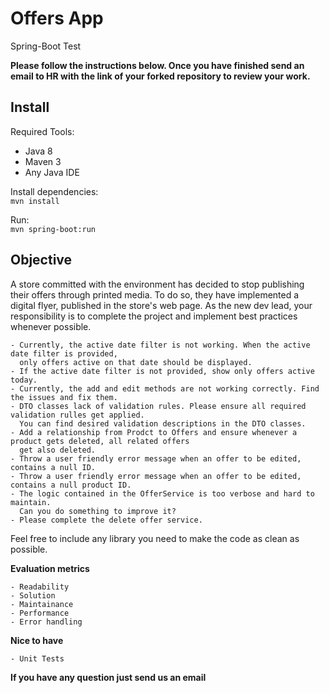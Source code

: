 # Offers App
Spring-Boot Test


**Please follow the instructions below. Once you have finished send an email to HR with the link of your forked repository to review your work.** <br>

## Install
Required Tools:
- Java 8
- Maven 3
- Any Java IDE

Install dependencies:<br>
`mvn install`

Run:<br>
`mvn spring-boot:run`

## Objective
A store committed with the environment has decided to stop publishing their offers through printed media. To do so,
they have implemented a digital flyer, published in the store's web page. As the new dev lead, your responsibility is
to complete the project and implement best practices whenever possible.

    - Currently, the active date filter is not working. When the active date filter is provided, 
      only offers active on that date should be displayed.
    - If the active date filter is not provided, show only offers active today.
    - Currently, the add and edit methods are not working correctly. Find the issues and fix them.
    - DTO classes lack of validation rules. Please ensure all required validation rulles get applied.
      You can find desired validation descriptions in the DTO classes.
    - Add a relationship from Prodct to Offers and ensure whenever a product gets deleted, all related offers 
      get also deleted. 
    - Throw a user friendly error message when an offer to be edited, contains a null ID.
    - Throw a user friendly error message when an offer to be edited, contains a null product ID.
    - The logic contained in the OfferService is too verbose and hard to maintain.
      Can you do something to improve it?
    - Please complete the delete offer service.

Feel free to include any library you need to make the code as clean as possible.

**Evaluation metrics**<br>

    - Readability
    - Solution
    - Maintainance
    - Performance
    - Error handling

**Nice to have**

    - Unit Tests

**If you have any question just send us an email**

